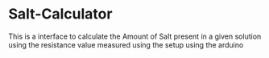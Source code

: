 # Salt-Calculator
This is a interface to calculate the Amount of Salt present in a given solution using the resistance value measured using the setup using the arduino
